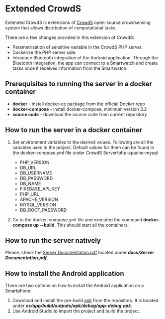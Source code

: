 # Extended CrowdS

Extended CrowdS is extensions of [CrowdS](https://bitbucket.org/jowalle/crowds/src/master/) open-source crowdsensing system that allows distribution of computational tasks.

There are a few changes provided in this extension of CrowdS:
* Parametrisation of sensitive variable in the CrowdS PHP server.
* Dockerize the PHP server side.
* Introduce Bluetooth integration of the Android application. Through the Bluetooth integration, the app can connect to a
Smartwatch and create tasks once it receives information from the Smartwatch.

## Prerequisites to running the server in a docker container
* **docker** - install docker-ce package from the official Docker repo
* **docker-compose** - install docker-compose, minimum version 3.2
* **source code** - download the source code from current repository

## How to run the server in a docker container
1. Set environment variables to the desired values. Following are all the variables used in the project. Default values for them can be found in the docker-compose.yml file under CrowdS Server\php-apache-mysql
    * PHP_VERSION
    * DB_URL
    * DB_USERNAME
    * DB_PASSWORD
    * DB_NAME
    * FIREBASE_API_KEY
    * PHP_URL
    * APACHE_VERSION
    * MYSQL_VERSION
    * DB_ROOT_PASSWORD

3. Go to the docker-compose.yml file and executed the command **docker-compose up --build**. This should start all the containers.

## How to run the server natively
Please, check the [Server Documentation.pdf](https://github.com/viktoriya-kutsarova/extended-crowds/blob/master/docs/Server%20Documentation.pdf)
located under ***docs/Server Documentation.pdf***.

## How to install the Android application

There are two options on how to install the Android application on a Smartphone:
1. Download and install the pre-build [apk](https://github.com/viktoriya-kutsarova/extended-crowds/blob/master/cs/app/build/outputs/apk/debug/app-debug.apk) 
from the repository. It is located under ***cs/app/build/outputs/apk/debug/app-debug.apk***.
2. Use Android Studio to import the project and build the project.
 


